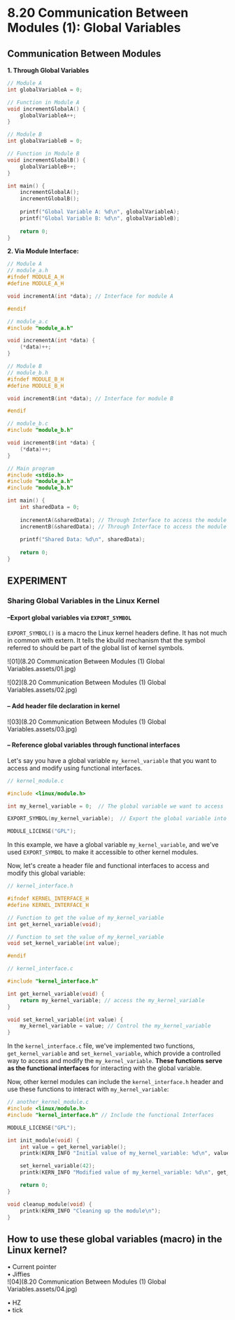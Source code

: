 # 8.20 Communication Between Modules (1): Global Variables



## Communication Between Modules

**1. Through Global Variables**

```c
// Module A
int globalVariableA = 0;

// Function in Module A
void incrementGlobalA() {
    globalVariableA++;
}

// Module B
int globalVariableB = 0;

// Function in Module B
void incrementGlobalB() {
    globalVariableB++;
}

int main() {
    incrementGlobalA();
    incrementGlobalB();
    
    printf("Global Variable A: %d\n", globalVariableA);
    printf("Global Variable B: %d\n", globalVariableB);
    
    return 0;
}
```

**2. Via Module Interface:**

```c
// Module A
// module_a.h
#ifndef MODULE_A_H
#define MODULE_A_H

void incrementA(int *data); // Interface for module A

#endif

// module_a.c
#include "module_a.h"

void incrementA(int *data) {
    (*data)++;
}
```

```c
// Module B
// module_b.h
#ifndef MODULE_B_H
#define MODULE_B_H

void incrementB(int *data); // Interface for module B

#endif

// module_b.c
#include "module_b.h"

void incrementB(int *data) {
    (*data)++;
}
```

```c
// Main program
#include <stdio.h>
#include "module_a.h"
#include "module_b.h"

int main() {
    int sharedData = 0;
    
    incrementA(&sharedData); // Through Interface to access the module A
    incrementB(&sharedData); // Through Interface to access the module B
    
    printf("Shared Data: %d\n", sharedData);
    
    return 0;
}
```

## EXPERIMENT

### Sharing Global Variables in the Linux Kernel

#### –Export global variables via `EXPORT_SYMBOL`

`EXPORT_SYMBOL()` is a macro the Linux kernel headers define. It has not much in common with extern. It tells the kbuild mechanism that the symbol referred to should be part of the global list of kernel symbols. 

![01](8.20 Communication Between Modules (1) Global Variables.assets/01.jpg)

![02](8.20 Communication Between Modules (1) Global Variables.assets/02.jpg)

#### – Add header file declaration in kernel

![03](8.20 Communication Between Modules (1) Global Variables.assets/03.jpg)

#### – Reference global variables through functional interfaces

Let's say you have a global variable `my_kernel_variable` that you want to access and modify using functional interfaces.

```c
// kernel_module.c

#include <linux/module.h>

int my_kernel_variable = 0;  // The global variable we want to access

EXPORT_SYMBOL(my_kernel_variable);  // Export the global variable into the Linux Kernel

MODULE_LICENSE("GPL");
```

In this example, we have a global variable `my_kernel_variable`, and we've used `EXPORT_SYMBOL` to make it accessible to other kernel modules.

Now, let's create a header file and functional interfaces to access and modify this global variable:

```c
// kernel_interface.h

#ifndef KERNEL_INTERFACE_H
#define KERNEL_INTERFACE_H

// Function to get the value of my_kernel_variable
int get_kernel_variable(void);

// Function to set the value of my_kernel_variable
void set_kernel_variable(int value);

#endif
```

```c
// kernel_interface.c

#include "kernel_interface.h"

int get_kernel_variable(void) {
    return my_kernel_variable; // access the my_kernel_variable
}

void set_kernel_variable(int value) {
    my_kernel_variable = value; // Control the my_kernel_variable
}
```

In the `kernel_interface.c` file, we've implemented two functions, `get_kernel_variable` and `set_kernel_variable`, which provide a controlled way to access and modify the `my_kernel_variable`. **These functions serve as the functional interfaces** for interacting with the global variable.

Now, other kernel modules can include the `kernel_interface.h` header and use these functions to interact with `my_kernel_variable`:

```c
// another_kernel_module.c
#include <linux/module.h>
#include "kernel_interface.h" // Include the functional Interfaces

MODULE_LICENSE("GPL");

int init_module(void) {
    int value = get_kernel_variable();
    printk(KERN_INFO "Initial value of my_kernel_variable: %d\n", value);

    set_kernel_variable(42);
    printk(KERN_INFO "Modified value of my_kernel_variable: %d\n", get_kernel_variable());

    return 0;
}

void cleanup_module(void) {
    printk(KERN_INFO "Cleaning up the module\n");
}

```

## How to use these global variables (macro) in the Linux kernel?

• Current pointer  
• Jiffies  
![04](8.20 Communication Between Modules (1) Global Variables.assets/04.jpg)

• HZ  
• tick  